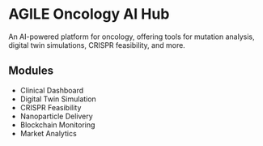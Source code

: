 # AGILE Oncology AI Hub
An AI-powered platform for oncology, offering tools for mutation analysis, digital twin simulations, CRISPR feasibility, and more.

## Modules
- Clinical Dashboard
- Digital Twin Simulation
- CRISPR Feasibility
- Nanoparticle Delivery
- Blockchain Monitoring
- Market Analytics
